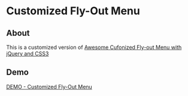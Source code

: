 Customized Fly-Out Menu
=======================

About
-----
This is a customized version of [Awesome Cufonized Fly-out Menu with jQuery and CSS3](http://tympanus.net/codrops/2010/06/28/awesome-cufonized-fly-out-menu/)

Demo
-----
[DEMO - Customized Fly-Out Menu](http://caiocarrara.com.br/home/codeDemo/CustomizedFlyOutMenu/)

